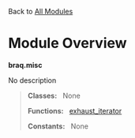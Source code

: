 Back to [All Modules](https://github.com/pyrustic/braq/blob/master/docs/modules/README.md#readme)

# Module Overview

**braq.misc**
 
No description

> **Classes:** &nbsp; None
>
> **Functions:** &nbsp; [exhaust\_iterator](https://github.com/pyrustic/braq/blob/master/docs/modules/content/braq.misc/content/functions.md#exhaust_iterator)
>
> **Constants:** &nbsp; None
